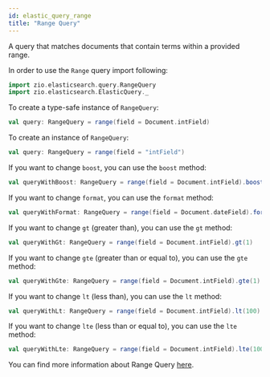 ```yaml
---
id: elastic_query_range
title: "Range Query"
---
```


A query that matches documents that contain terms within a provided range.

In order to use the `Range` query import following:
```scala
import zio.elasticsearch.query.RangeQuery
import zio.elasticsearch.ElasticQuery._
```

To create a type-safe instance of `RangeQuery`:
```scala
val query: RangeQuery = range(field = Document.intField)
```

To create an instance of `RangeQuery`:
```scala
val query: RangeQuery = range(field = "intField")
```

If you want to change `boost`, you can use the `boost` method:
```scala
val queryWithBoost: RangeQuery = range(field = Document.intField).boost(2.0)
```

If you want to change `format`, you can use the `format` method:
```scala
val queryWithFormat: RangeQuery = range(field = Document.dateField).format("uuuu-MM-dd")
```

If you want to change `gt` (greater than), you can use the `gt` method:
```scala
val queryWithGt: RangeQuery = range(field = Document.intField).gt(1)
```

If you want to change `gte` (greater than or equal to), you can use the `gte` method:
```scala
val queryWithGte: RangeQuery = range(field = Document.intField).gte(1)
```

If you want to change `lt` (less than), you can use the `lt` method:
```scala
val queryWithLt: RangeQuery = range(field = Document.intField).lt(100)
```

If you want to change `lte` (less than or equal to), you can use the `lte` method:
```scala
val queryWithLte: RangeQuery = range(field = Document.intField).lte(100)
```

You can find more information about Range Query [here](https://www.elastic.co/guide/en/elasticsearch/reference/7.17/query-dsl-range-query.html).
